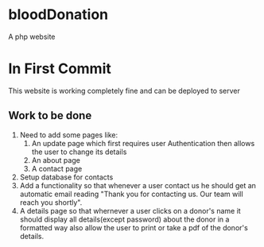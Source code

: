 # bloodDonation
A php website


# In First Commit

This website is working completely fine and can be deployed to server

## Work to be done
1. Need to add some pages like:
      1. An update page which first requires user Authentication then allows the user to change its details
      2. An about page
      3. A contact page
2. Setup database for contacts
3. Add a functionality so that whenever a user contact us he should get an automatic email reading "Thank you for contacting us. Our team will reach you shortly".
4. A details page so that whernever a user clicks on a donor's name it should display all details(except password) about the donor in a formatted way also allow the user to print or take a pdf of the donor's details.
